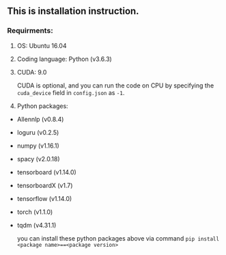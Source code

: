 ## This is installation instruction.

### Requirments:
1. OS: Ubuntu 16.04

2. Coding language: Python (v3.6.3)

3. CUDA: 9.0

    CUDA is optional, and you can run the code on CPU by specifying the `cuda_device` field in `config.json` as `-1`. 

4. Python packages:

- Allennlp (v0.8.4)
- loguru (v0.2.5)
- numpy (v1.16.1)
- spacy (v2.0.18)
- tensorboard (v1.14.0)
- tensorboardX (v1.7)
- tensorflow (v1.14.0)     
- torch (v1.1.0)
- tqdm (v4.31.1)

    you can install these python packages above via command `pip install <package name>==<package version>`
